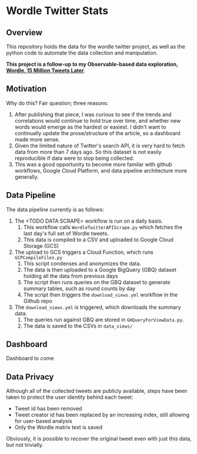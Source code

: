 # Wordle Twitter Stats
 
## Overview
This repository holds the data for the wordle twitter project, as well as the python code to automate the data collection and manipulation.

**This project is a follow-up to my Observable-based data exploration, [Wordle, 15 Million Tweets Later](https://observablehq.com/@rlesser/wordle-twitter-exploration)**.

## Motivation
Why do this? Fair question; three reasons:
1. After publishing that piece, I was curious to see if the trends and correlations would continue to hold true over time, and whether new words would emerge as the hardest or easiest. I didn't want to continually update the prose/structure of the article, so a dashboard made more sense.
2. Given the limited nature of Twitter's search API, it is very hard to fetch data from more than 7 days ago. So this dataset is not easily reproducible if data were to stop being collected.
3. This was a good opportunity to become more familar with github workflows, Google Cloud Platform, and data pipeline architecture more generally.

## Data Pipeline
The data pipeline currently is as follows:
1. The \<TODO DATA SCRAPE\> workflow is run on a daily basis.
    1. This workflow calls `WordleTwitterAPIScrape.py` which fetches the last day's full set of Wordle tweets.
    2. This data is compiled to a CSV and uploaded to Google Cloud Storage (GCS)
2. The upload to GCS triggers a Cloud Function, which runs `GCPCompileFiles.py`
    1. This script condenses and anonymizes the data.
    2. The data is then uploaded to a Google BigQuery (GBQ) dataset holding all the data from previous days
    3. The script then runs queries on the GBQ dataset to generate summary tables, such as round counts by day
    4. The script then triggers the `download_views.yml` workflow in the Github repo
3. The `download_views.yml` is triggered, which downloads the summary data.
    1. The queries run against GBQ are stored in `GHQueryForViewData.py`.
    2. The data is saved to the CSVs in `data_views/`

## Dashboard
Dashboard to come

## Data Privacy
Although all of the collected tweets are publicly available, steps have been taken to protect the user identity behind each tweet:
* Tweet id has been removed
* Tweet creator id has been replaced by an increasing index, still allowing for user-based analysis
* Only the Wordle matrix text is saved

Obviously, it is possible to recover the original tweet even with just this data, but not trivially.
